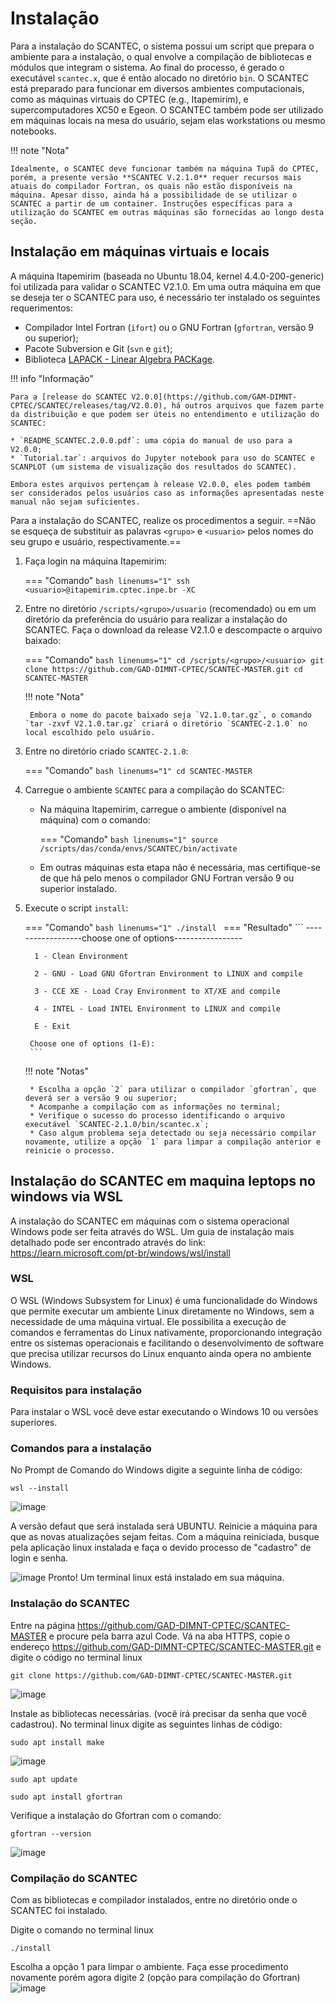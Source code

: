 # Instalação

Para a instalação do SCANTEC, o sistema possui um script que prepara o ambiente para a instalação, o qual envolve a compilação de bibliotecas e módulos que integram o sistema. Ao final do processo, é gerado o executável `scantec.x`, que é então alocado no diretório `bin`. O SCANTEC está preparado para funcionar em diversos ambientes computacionais, como as máquinas virtuais do CPTEC (e.g., Itapemirim), e supercomputadores XC50 e Egeon. O SCANTEC também pode ser utilizado em máquinas locais na mesa do usuário, sejam elas workstations ou mesmo notebooks.

!!! note "Nota"

    Idealmente, o SCANTEC deve funcionar também na máquina Tupã do CPTEC, porém, a presente versão **SCANTEC V.2.1.0** requer recursos mais atuais do compilador Fortran, os quais não estão disponíveis na máquina. Apesar disso, ainda há a possibilidade de se utilizar o SCANTEC a partir de um container. Instruções específicas para a utilização do SCANTEC em outras máquinas são fornecidas ao longo desta seção.

##  Instalação em máquinas virtuais e locais

A máquina Itapemirim (baseada no Ubuntu 18.04, kernel 4.4.0-200-generic) foi utilizada para validar o SCANTEC V2.1.0. Em uma outra máquina em que se deseja ter o SCANTEC para uso, é necessário ter instalado os seguintes requerimentos:

* Compilador Intel Fortran (`ifort`) ou o GNU Fortran (`gfortran`, versão 9 ou superior);
* Pacote Subversion e Git (`svn` e `git`);
* Biblioteca [LAPACK - Linear Algebra PACKage](https://www.netlib.org/lapack/).

!!! info "Informação"

    Para a [release do SCANTEC V2.0.0](https://github.com/GAM-DIMNT-CPTEC/SCANTEC/releases/tag/V2.0.0), há outros arquivos que fazem parte da distribuição e que podem ser úteis no entendimento e utilização do SCANTEC:

    * `README_SCANTEC.2.0.0.pdf`: uma cópia do manual de uso para a V2.0.0;
    * `Tutorial.tar`: arquivos do Jupyter notebook para uso do SCANTEC e SCANPLOT (um sistema de visualização dos resultados do SCANTEC).

    Embora estes arquivos pertençam à release V2.0.0, eles podem também ser considerados pelos usuários caso as informações apresentadas neste manual não sejam suficientes.

Para a instalação do SCANTEC, realize os procedimentos a seguir. ==Não se esqueça de substituir as palavras `<grupo>` e `<usuario>` pelos nomes do seu grupo e usuário, respectivamente.==

1. Faça login na máquina Itapemirim:

    === "Comando"
        ```bash linenums="1"
        ssh <usuario>@itapemirim.cptec.inpe.br -XC
        ```

2. Entre no diretório `/scripts/<grupo>/usuario` (recomendado) ou em um diretório da preferência do usuário para realizar a instalação do SCANTEC. Faça o download da release V2.1.0 e descompacte o arquivo baixado:

    === "Comando"
        ```bash linenums="1"
        cd /scripts/<grupo>/<usuario>
        git clone https://github.com/GAD-DIMNT-CPTEC/SCANTEC-MASTER.git
        cd SCANTEC-MASTER
        ```

    !!! note "Nota"

        Embora o nome do pacote baixado seja `V2.1.0.tar.gz`, o comando `tar -zxvf V2.1.0.tar.gz` criará o diretório `SCANTEC-2.1.0` no local escolhido pelo usuário.

4. Entre no diretório criado `SCANTEC-2.1.0`:

    === "Comando"
        ```bash linenums="1"
        cd SCANTEC-MASTER
        ```

5. Carregue o ambiente `SCANTEC` para a compilação do SCANTEC:

    * Na máquina Itapemirim, carregue o ambiente (disponível na máquina) com o comando:    

        === "Comando"
            ```bash linenums="1"
            source /scripts/das/conda/envs/SCANTEC/bin/activate
            ```

    * Em outras máquinas esta etapa não é necessária, mas certifique-se de que há pelo menos o compilador GNU Fortran versão 9 ou superior instalado.

6. Execute o script `install`:

    === "Comando"
        ```bash linenums="1"
        ./install
        ```
    === "Resultado"
        ```
        ------------------choose one of options-----------------
        
         1 - Clean Environment
        
         2 - GNU - Load GNU Gfortran Environment to LINUX and compile
        
         3 - CCE XE - Load Cray Environment to XT/XE and compile
        
         4 - INTEL - Load INTEL Environment to LINUX and compile
        
         E - Exit
        
        Choose one of options (1-E): 
        ```

    !!! note "Notas"
    
        * Escolha a opção `2` para utilizar o compilador `gfortran`, que deverá ser a versão 9 ou superior;
        * Acompanhe a compilação com as informações no terminal;
        * Verifique o sucesso do processo identificando o arquivo executável `SCANTEC-2.1.0/bin/scantec.x`;
        * Caso algum problema seja detectado ou seja necessário compilar novamente, utilize a opção `1` para limpar a compilação anterior e reinicie o processo.

## Instalação do SCANTEC em maquina leptops no windows via WSL

A instalação do SCANTEC em máquinas com o sistema operacional Windows pode ser feita através do WSL.
Um guia de instalação mais detalhado pode ser encontrado através do link: https://learn.microsoft.com/pt-br/windows/wsl/install

### WSL

O WSL (Windows Subsystem for Linux) é uma funcionalidade do Windows que permite executar um ambiente Linux diretamente no Windows, sem a necessidade de uma máquina virtual. Ele possibilita a execução de comandos e ferramentas do Linux nativamente, proporcionando integração entre os sistemas operacionais e facilitando o desenvolvimento de software que precisa utilizar recursos do Linux enquanto ainda opera no ambiente Windows.

### Requisitos para instalação

Para instalar o WSL você deve estar executando o Windows 10 ou versões superiores.

### Comandos para a instalação

No Prompt de Comando do Windows digite a seguinte linha de código:
```
wsl --install
```
![image](https://github.com/GAD-DIMNT-CPTEC/SCANTEC-MASTER/assets/71741679/72c1201d-aa1b-4751-b788-aa43ffc8fb28)


A versão defaut que será instalada será UBUNTU. Reinicie a máquina para que as novas atualizações sejam feitas. Com a máquina reiniciada, busque pela aplicação linux instalada e faça o devido processo de "cadastro" de login e senha.

![image](https://github.com/GAD-DIMNT-CPTEC/SCANTEC-MASTER/assets/71741679/11fa35a7-be67-4d4f-95cc-fd5a2c7193a5)
Pronto! Um terminal linux está instalado em sua máquina.

### Instalação do SCANTEC

Entre na página https://github.com/GAD-DIMNT-CPTEC/SCANTEC-MASTER e procure pela barra azul Code. Vá na aba HTTPS, copie o endereço https://github.com/GAD-DIMNT-CPTEC/SCANTEC-MASTER.git e digite o código no terminal linux

```
git clone https://github.com/GAD-DIMNT-CPTEC/SCANTEC-MASTER.git
```

![image](https://github.com/GAD-DIMNT-CPTEC/SCANTEC-MASTER/assets/71741679/6b5618af-e7ab-42a4-9c53-d4aa435f6c51)

Instale as bibliotecas necessárias. (você irá precisar da senha que você cadastrou). No terminal linux digite as seguintes linhas de código:
```
sudo apt install make
```
![image](https://github.com/GAD-DIMNT-CPTEC/SCANTEC-MASTER/assets/71741679/63117044-8b0c-4454-b993-da725b3e91c0)
```
sudo apt update

sudo apt install gfortran
```
Verifique a instalação do Gfortran com o comando:
```
gfortran --version
```
![image](https://github.com/GAD-DIMNT-CPTEC/SCANTEC-MASTER/assets/71741679/9b162cfc-fb5c-43ce-9509-7240b88a7944)

### Compilação do SCANTEC

Com as bibliotecas e compilador instalados, entre no diretório onde o SCANTEC foi instalado.

Digite o comando no terminal linux
```
./install
```
Escolha a opção 1 para limpar o ambiente. Faça esse procedimento novamente porém agora digite 2 (opção para compilação do Gfortran)
![image](https://github.com/GAD-DIMNT-CPTEC/SCANTEC-MASTER/assets/71741679/1aa5f665-93d6-4acb-9d2d-76bb81551a43)



